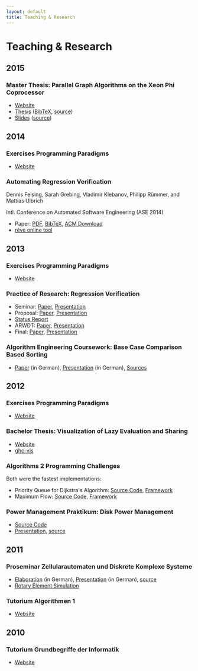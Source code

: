 ```yaml
---
layout: default
title: Teaching & Research
---
```


# Teaching & Research

## 2015

### Master Thesis: Parallel Graph Algorithms on the Xeon Phi Coprocessor

- [Website](../phi/thesis/)
- [Thesis](../phi/thesis/thesis.pdf) ([BibTeX](../phi/thesis/thesis.bib), [source](../phi/thesis/thesis.tar.xz))
- [Slides](../phi/thesis/beamer.pdf) ([source](../phi/thesis/beamer.tar.xz))

## 2014

### Exercises Programming Paradigms

- [Website](http://student.kit.edu/~ubcqr/2014w/uebung_pp)

### Automating Regression Verification

Dennis Felsing, Sarah Grebing, Vladimir Klebanov, Philipp Rümmer, and Mattias Ulbrich

Intl. Conference on Automated Software Engineering (ASE 2014)

- Paper: [PDF](../pubs/ase2014.pdf), [BibTeX](../pubs/ase2014.bib), [ACM Download](http://dx.doi.org/10.1145/2642937.2642987)
- [rêve online tool](http://formal.iti.kit.edu/improve/reve/)

## 2013

### Exercises Programming Paradigms

- [Website](http://student.kit.edu/~ubcqr/2013w/uebung_pp)

### Practice of Research: Regression Verification

- Seminar: [Paper](../rv/seminar-paper.pdf), [Presentation](../rv/seminar-presentation.pdf)
- Proposal: [Paper](../rv/proposal-paper.pdf), [Presentation](../rv/proposal-presentation.pdf)
- [Status Report](../rv/status-report.pdf)
- ARWDT: [Paper](../rv/arwdt-abstract.pdf), [Presentation](../rv/arwdt-presentation.pdf)
- Final: [Paper](../rv/final-paper.pdf), [Presentation](../rv/final-presentation.pdf)

### Algorithm Engineering Coursework: Base Case Comparison Based Sorting

- [Paper](../algeng/paper.pdf) (in German), [Presentation](../algeng/beamer.pdf) (in German), [Sources](../algeng/basesort.tar.bz2)

## 2012

### Exercises Programming Paradigms

- [Website](http://student.kit.edu/~ubcqr/2012w/uebung_pp)

### Bachelor Thesis: Visualization of Lazy Evaluation and Sharing

- [Website](../ghc-vis/thesis/)
- [ghc-vis](../software/#ghc-vis-(2012))

### Algorithms 2 Programming Challenges

Both were the fastest implementations:

- Priority Queue for Dijkstra's Algorithm: [Source Code](../algo2/challenge1-source.hpp), [Framework](../algo2/challenge1-framework.tar.bz2)
- Maximum Flow: [Source Code](../algo2/challenge2-source.hpp), [Framework](../algo2/challenge2-framework.tar.bz2)

### Power Management Praktikum: Disk Power Management

- [Source Code](../pm/patch)
- [Presentation](../pm/beamer.pdf), [source](../pm/beamer.tar.bz2)

## 2011

### Proseminar Zellularautomaten und Diskrete Komplexe Systeme

- [Elaboration](../rotary-element/ausarbeitung.pdf) (in German), [Presentation](../rotary-element/beamer.pdf) (in German), [source](../rotary-element/ausarbeitung.tar.bz2)
- [Rotary Element Simulation](../software/#rotary-element-simulation-(2012))

### Tutorium Algorithmen 1

- [Website](http://student.kit.edu/~ubcqr/2011s/tut_algo)

## 2010

### Tutorium Grundbegriffe der Informatik

- [Website](http://student.kit.edu/~ubcqr/2010w/tut_gbi)
